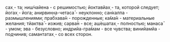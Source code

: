 сах̣ - та; ниш́чайена - с решимостью; йоктавйах̣ - та, которой следует; йогах̣ - йога; анирвин̣н̣а-четаса̄ - неуклонно; сан̇калпа - размышлениями; прабхава̄н - порожденные; ка̄ма̄н - материальные желания; тйактва̄ - изжив; сарва̄н - все; аш́ешатах̣ - полностью; манаса̄ - умом; эва - безусловно; индрийа-гра̄мам - все чувства; винийамйа - подчинив; самантатах̣ - со всех сторон.
